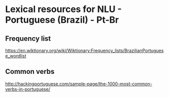 # Lexical resources for NLU - Portuguese (Brazil) - Pt-Br
## Frequency list
https://en.wiktionary.org/wiki/Wiktionary:Frequency_lists/BrazilianPortuguese_wordlist
## Common verbs
http://hackingportuguese.com/sample-page/the-1000-most-common-verbs-in-portuguese/